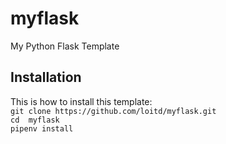 # myflask
My Python Flask Template
## Installation
This is how to install this template:  
`git clone https://github.com/loitd/myflask.git`  
`cd  myflask`  
`pipenv install`  

